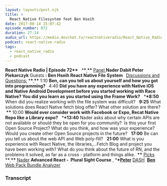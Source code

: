 ```yaml
---
layout: layouts/post.njk
title: >
  React Native Filesystem feat Ben Hseih
date: 2017-08-14 15:07:42
episode_number: 072
duration: 27:14
audio_url: https://media.devchat.tv/reactnativeradio/React_Native_Radio_Episode_72.mp3
podcast: react-native-radio
tags:
  - react_native_radio
  - podcast
---
```


**React Native Radio | Episode 72\*\*** &nbsp; \***\*<u> </u>\*\*** <u>Panel </u> **Nader Dabit Peter Piekarczyk** Guests **: Ben Hseih React Native File System &nbsp;** <u>Discussions and Questions:</u> \***\*<u> </u>\*\*** 1:10 **Ben, can you tell us about yourself and how you got into programming? &nbsp;** 4:40 **Did you have any experience with Native iOS and Native Android Development before you started working with Race Native? You did you learn as you started using the Frame Work?** &nbsp; \***\*8:50** When did you realize working with the file system was difficult? &nbsp; **9:25** What solutions does React Native fetch blog offer? What other solution are there? **&nbsp;\*\*** 10:00 **Would ever consider work with Facebook or Expo, Recat Native Repo like a Library expo?** &nbsp; \***\*13:40** Nader asks about why certain APIs are not available or should they be open for you community?&nbsp; Is this your first Open Source Project? What do you think, and how was your experience? Would you create other Open Source projects in the future? &nbsp; **17:00** Be can you tell us about the web API and Web poly-fill? &nbsp; **21:00** What is you experience with React Native, the libraries,…Fetch Blog and project you have been working with? What do you think about the future of RN, and the problems it solved, as far as a cross - platform and things alike. **&nbsp;\*\*** <u>Picks</u> \***\*<u> </u>\*\*** <u>Nader</u> **Advanced React -&nbsp; Plural Sight Course** <u> </u> \***\*<u>Peter</u>** [DASH](https://dash.generalassemb.ly/)&nbsp; **<u>Ben </u>** [Web Pack Bundle Analyzer](https://github.com/th0r/webpack-bundle-analyzer)

### Transcript
